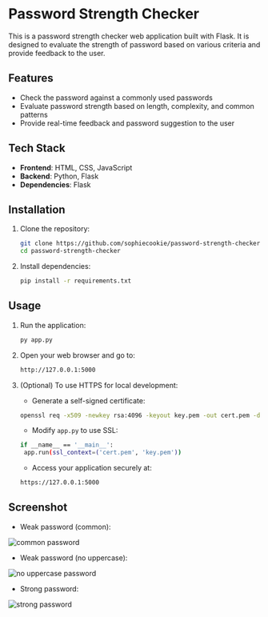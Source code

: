 # Password Strength Checker

This is a password strength checker web application built with Flask. It is designed to evaluate the strength of password based on various criteria and provide feedback to the user.

## Features

- Check the password against a commonly used passwords
- Evaluate password strength based on length, complexity, and common patterns
- Provide real-time feedback and password suggestion to the user

## Tech Stack

- **Frontend**: HTML, CSS, JavaScript
- **Backend**: Python, Flask
- **Dependencies**: Flask

## Installation

1. Clone the repository:
   ```bash
   git clone https://github.com/sophiecookie/password-strength-checker.git
   cd password-strength-checker
2. Install dependencies:
   ```bash
   pip install -r requirements.txt

## Usage

1. Run the application:
   ```bash
   py app.py
2. Open your web browser and go to:
   ```bash
   http://127.0.0.1:5000
3. (Optional) To use HTTPS for local development:
   
   - Generate a self-signed certificate:
   ```bash
   openssl req -x509 -newkey rsa:4096 -keyout key.pem -out cert.pem -days 365 -nodes
   ```
   - Modify `app.py` to use SSL:
   ```bash
   if __name__ == '__main__':
    app.run(ssl_context=('cert.pem', 'key.pem'))
   ```
   - Access your application securely at:
   ```bash
   https://127.0.0.1:5000

## Screenshot
- Weak password (common):
  
![common password](https://i.imgur.com/8wTijyq.gif)

- Weak password (no uppercase):

![no uppercase password](https://i.imgur.com/Vd6DaKw.gif)

- Strong password:

![strong password](https://i.imgur.com/B3NFn9R.gif)
